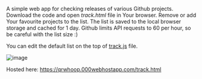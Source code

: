 A simple web app for checking releases of various Github projects. Download the code and open _track.html_ file in Your browser. Remove or add Your favourite projects to the list. The list is saved to the local browser storage and cached for 1 day. Github limits API requests to 60 per hour, so be careful with the list size :)

You can edit the default list on the top of [track.js](https://github.com/lmnn/trackProject/blob/72803be2490c4f214194893648ebf83edd7f39d4/track.js#L2) file.

![image](https://github.com/lmnn/trackProject/assets/5864652/d0dea0dd-b56c-4497-94c2-1cd26e2eb636)

Hosted here:
https://qrwhoop.000webhostapp.com/track.html
